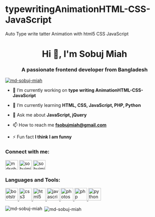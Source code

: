 # typewritingAnimationHTML-CSS-JavaScript
Auto Type write tatter Animation with html5 CSS  JavaScript
<h1 align="center">Hi 👋, I'm Sobuj Miah</h1>
<h3 align="center">A passionate frontend developer from Bangladesh</h3>

<p align="left"> <a href="https://github.com/ryo-ma/github-profile-trophy"><img src="https://github-profile-trophy.vercel.app/?username=md-sobuj-miah" alt="md-sobuj-miah" /></a> </p>

- 🔭 I’m currently working on **type writing AnimationHTML-CSS-JavaScript**

- 🌱 I’m currently learning **HTML, CSS, JavaScript, PHP, Python**

- 💬 Ask me about **JavaScript, jQuery**

- 📫 How to reach me **fsobujmiah@gmail.com**

- ⚡ Fun fact **I think I am funny**

<h3 align="left">Connect with me:</h3>
<p align="left">
<a href="https://twitter.com/mdsobujmiah01" target="blank"><img align="center" src="https://cdn.jsdelivr.net/npm/simple-icons@3.0.1/icons/twitter.svg" alt="mdsobujmiah01" height="30" width="40" /></a>
<a href="https://linkedin.com/in/sobujmiah01" target="blank"><img align="center" src="https://cdn.jsdelivr.net/npm/simple-icons@3.0.1/icons/linkedin.svg" alt="sobujmiah01" height="30" width="40" /></a>
<a href="https://fb.com/sobujmiah01" target="blank"><img align="center" src="https://cdn.jsdelivr.net/npm/simple-icons@3.0.1/icons/facebook.svg" alt="sobujmiah01" height="30" width="40" /></a>
</p>

<h3 align="left">Languages and Tools:</h3>
<p align="left"> <a href="https://getbootstrap.com" target="_blank"> <img src="https://devicons.github.io/devicon/devicon.git/icons/bootstrap/bootstrap-plain.svg" alt="bootstrap" width="40" height="40"/> </a> <a href="https://www.w3schools.com/css/" target="_blank"> <img src="https://devicons.github.io/devicon/devicon.git/icons/css3/css3-original-wordmark.svg" alt="css3" width="40" height="40"/> </a> <a href="https://www.w3.org/html/" target="_blank"> <img src="https://devicons.github.io/devicon/devicon.git/icons/html5/html5-original-wordmark.svg" alt="html5" width="40" height="40"/> </a> <a href="https://developer.mozilla.org/en-US/docs/Web/JavaScript" target="_blank"> <img src="https://devicons.github.io/devicon/devicon.git/icons/javascript/javascript-original.svg" alt="javascript" width="40" height="40"/> </a> <a href="https://www.photoshop.com/en" target="_blank"> <img src="https://devicons.github.io/devicon/devicon.git/icons/photoshop/photoshop-plain.svg" alt="photoshop" width="40" height="40"/> </a> <a href="https://www.php.net" target="_blank"> <img src="https://devicons.github.io/devicon/devicon.git/icons/php/php-original.svg" alt="php" width="40" height="40"/> </a> <a href="https://www.python.org" target="_blank"> <img src="https://devicons.github.io/devicon/devicon.git/icons/python/python-original.svg" alt="python" width="40" height="40"/> </a> </p>

<p><img align="left" src="https://github-readme-stats.vercel.app/api/top-langs?username=md-sobuj-miah&show_icons=true&locale=en&layout=compact" alt="md-sobuj-miah" /></p>

<p>&nbsp;<img align="center" src="https://github-readme-stats.vercel.app/api?username=md-sobuj-miah&show_icons=true&locale=en" alt="md-sobuj-miah" /></p>

